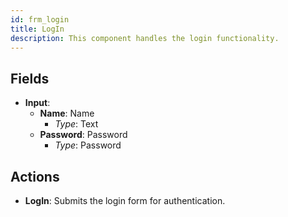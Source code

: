 ```yaml
---
id: frm_login
title: LogIn
description: This component handles the login functionality.
---
```


## Fields
- **Input**: 
  - **Name**: Name
    - *Type*: Text
  - **Password**: Password
    - *Type*: Password

## Actions

- **LogIn**: Submits the login form for authentication.
